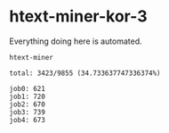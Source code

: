 # htext-miner-kor-3

Everything doing here is automated.

```
htext-miner

total: 3423/9855 (34.733637747336374%)

job0: 621
job1: 720
job2: 670
job3: 739
job4: 673
```